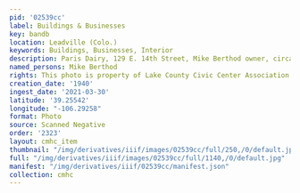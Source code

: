 ```yaml
---
pid: '02539cc'
label: Buildings & Businesses
key: bandb
location: Leadville (Colo.)
keywords: Buildings, Businesses, Interior
description: Paris Dairy, 129 E. 14th Street, Mike Berthod owner, circa 1940's
named_persons: Mike Berthod
rights: This photo is property of Lake County Civic Center Association.
creation_date: '1940'
ingest_date: '2021-03-30'
latitude: '39.25542'
longitude: "-106.29258"
format: Photo
source: Scanned Negative
order: '2323'
layout: cmhc_item
thumbnail: "/img/derivatives/iiif/images/02539cc/full/250,/0/default.jpg"
full: "/img/derivatives/iiif/images/02539cc/full/1140,/0/default.jpg"
manifest: "/img/derivatives/iiif/02539cc/manifest.json"
collection: cmhc
---
```

